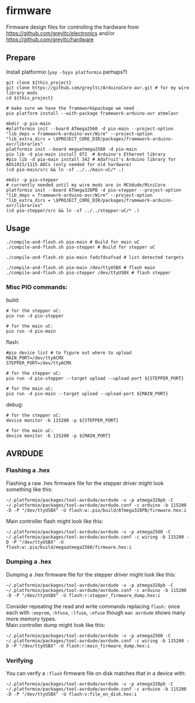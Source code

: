 # firmware
Firmware design files for controlling the hardware from https://github.com/greyltc/electronics and/or https://github.com/greyltc/hardware

## Prepare
Install platformio (`yay -Syyu platformio` perhaps?)
```
git clone ${this_project}
git clone https://github.com/greyltc/ArduinoCore-avr.git # for my wire library mods
cd ${this_project}

# make sure we have the framework&package we need
pio platform install --with-package framework-arduino-avr atmelavr

mkdir -p pio-main
#platformio init --board ATmega2560 -d pio-main --project-option "lib_deps = framework-arduino-avr/Wire" --project-option "lib_extra_dirs = \$PROJECT_CORE_DIR/packages/framework-arduino-avr/libraries"
platformio init --board megaatmega2560 -d pio-main
pio lib -d pio-main install 872  # Arduino's Ethernet library
#pio lib -d pio-main install 342 # Adafruit's Arduino library for ADS1015/1115 ADCs (only needed for old hardware)
(cd pio-main/src && ln -sf ../../main-uC/* .)

mkdir -p pio-stepper
# currently needed until my wire mods are in MCUdude/MiniCore
platformio init --board ATmega328PB -d pio-stepper --project-option "lib_deps = framework-arduino-avr/Wire" --project-option "lib_extra_dirs = \$PROJECT_CORE_DIR/packages/framework-arduino-avr/libraries"
(cd pio-stepper/src && ln -sf ../../stepper-uC/* .)
```

## Usage
```
./compile-and-flash.sh pio-main # Build for main uC
./compile-and-flash.sh pio-stepper # Build for stepper uC

./compile-and-flash.sh pio-main fadsfdsafsad # list detected targets

./compile-and-flash.sh pio-main /dev/ttyUSBX # flash main
./compile-and-flash.sh pio-stepper /dev/ttyUSBX # flash stepper
```

### Misc PIO commands:
build:
```
# for the stepper uC:
pio run -d pio-stepper

# for the main uC:
pio run -d pio-main
```

flash:
```
#pio device list # to figure out where to upload
MAIN_PORT=/dev/ttyACMX
STEPPER_PORT=/dev/ttyACMX

# for the stepper uC:
pio run -d pio-stepper --target upload --upload-port ${STEPPER_PORT}

# for the main uC:
pio run -d pio-main --target upload --upload-port ${MAIN_PORT}
```

debug: 
```
# for the stepper uC:
device monitor -b 115200 -p ${STEPPER_PORT}

# for the main uC:
device monitor -b 115200 -p ${MAIN_PORT}
```

## AVRDUDE
### Flashing a .hex
Flashing a raw .hex firmware file for the stepper driver might look something like this:
```
~/.platformio/packages/tool-avrdude/avrdude -v -p atmega328pb -C ~/.platformio/packages/tool-avrdude/avrdude.conf -c arduino -b 115200 -D -P "/dev/ttyUSBX" -U flash:w:.pio/build/ATmega328PB/firmware.hex:i
```
Main controller flash might look like this:
```
~/.platformio/packages/tool-avrdude/avrdude -v -p atmega2560 -C ~/.platformio/packages/tool-avrdude/avrdude.conf -c wiring -b 115200 -D -P "/dev/ttyUSBX" -U flash:w:.pio/build/megaatmega2560/firmware.hex:i
```
### Dumping a .hex
Dumping a .hex firmware file for the stepper driver might look like this:
```
~/.platformio/packages/tool-avrdude/avrdude -v -p atmega328pb -C ~/.platformio/packages/tool-avrdude/avrdude.conf -c arduino -b 115200 -D -P "/dev/ttyUSBX" -U flash:r:stepper_firmware_dump.hex:i
```
Consider repeating the read and write commands replacing `flash:` once each with `:eeprom`, `:hfuse`, `:lfuse`, `:efuse` though `man avrdude` shows many more memory types.  
Main controller dump might look like this:
```
~/.platformio/packages/tool-avrdude/avrdude -v -p atmega2560 -C ~/.platformio/packages/tool-avrdude/avrdude.conf -c wiring -b 115200 -D -P "/dev/ttyUSBX" -U flash:r:main_firmware_dump.hex:i
```
### Verifying
You can verify a `:flash` firmware file on disk matches that in a device with:
```
~/.platformio/packages/tool-avrdude/avrdude -v -p atmega328pb -C ~/.platformio/packages/tool-avrdude/avrdude.conf -c arduino -b 115200 -D -P "/dev/ttyUSBX" -U flash:v:file_on_disk.hex:i
```
